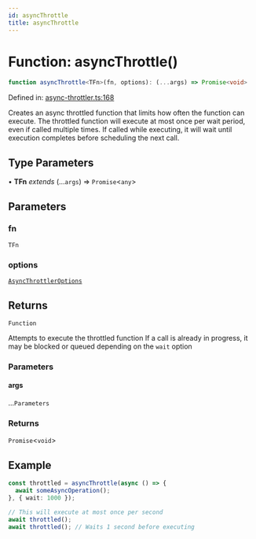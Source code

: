 ```yaml
---
id: asyncThrottle
title: asyncThrottle
---
```


<!-- DO NOT EDIT: this page is autogenerated from the type comments -->

# Function: asyncThrottle()

```ts
function asyncThrottle<TFn>(fn, options): (...args) => Promise<void>
```

Defined in: [async-throttler.ts:168](https://github.com/TanStack/bouncer/blob/main/packages/pacer/src/async-throttler.ts#L168)

Creates an async throttled function that limits how often the function can execute.
The throttled function will execute at most once per wait period, even if called multiple times.
If called while executing, it will wait until execution completes before scheduling the next call.

## Type Parameters

• **TFn** *extends* (...`args`) => `Promise`\<`any`\>

## Parameters

### fn

`TFn`

### options

[`AsyncThrottlerOptions`](../interfaces/asyncthrottleroptions.md)

## Returns

`Function`

Attempts to execute the throttled function
If a call is already in progress, it may be blocked or queued depending on the `wait` option

### Parameters

#### args

...`Parameters`

### Returns

`Promise`\<`void`\>

## Example

```ts
const throttled = asyncThrottle(async () => {
  await someAsyncOperation();
}, { wait: 1000 });

// This will execute at most once per second
await throttled();
await throttled(); // Waits 1 second before executing
```
